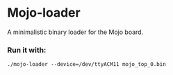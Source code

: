 # Mojo-loader
A minimalistic binary loader for the Mojo board.

### Run it with:
    ./mojo-loader --device=/dev/ttyACM11 mojo_top_0.bin
